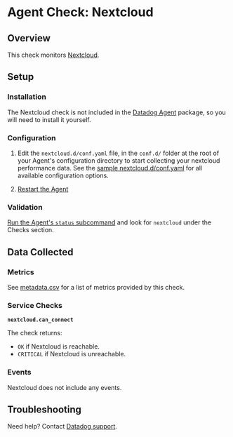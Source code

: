 # Agent Check: Nextcloud

## Overview

This check monitors [Nextcloud][1].

## Setup

### Installation

The Nextcloud check is not included in the [Datadog Agent][2] package, so you will
need to install it yourself.

### Configuration

1. Edit the `nextcloud.d/conf.yaml` file, in the `conf.d/` folder at the root of your
   Agent's configuration directory to start collecting your nextcloud performance data.
   See the [sample nextcloud.d/conf.yaml][2] for all available configuration options.

2. [Restart the Agent][3]

### Validation

[Run the Agent's `status` subcommand][4] and look for `nextcloud` under the Checks section.

## Data Collected

### Metrics

See [metadata.csv][5] for a list of metrics provided by this check.

### Service Checks

**`nextcloud.can_connect`**

The check returns:

* `OK` if Nextcloud is reachable.
* `CRITICAL` if Nextcloud is unreachable.


### Events

Nextcloud does not include any events.

## Troubleshooting

Need help? Contact [Datadog support][6].

[1]: https://nextcloud.com/
[2]: https://github.com/DataDog/integrations-core/blob/master/nextcloud/datadog_checks/nextcloud/data/conf.yaml.example
[3]: https://docs.datadoghq.com/agent/faq/agent-commands/#start-stop-restart-the-agent
[4]: https://docs.datadoghq.com/agent/faq/agent-commands/#agent-status-and-information
[5]: https://github.com/DataDog/integrations-extras/blob/master/nextcloud/metadata.csv
[6]: https://docs.datadoghq.com/help/
